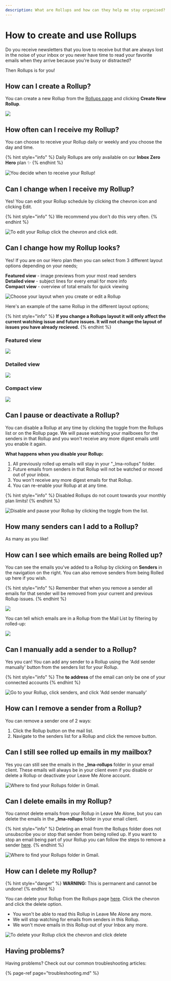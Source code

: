 ```yaml
---
description: What are Rollups and how can they help me stay organised?
---
```


# How to create and use Rollups

Do you receive newsletters that you love to receive but that are always lost in the noise of your inbox or you never have time to read your favorite emails when they arrive because you're busy or distracted?

Then Rollups is for you!

## How can I create a Rollup?

You can create a new Rollup from the [Rollups page](https://leavemealone.app/app/rollups) and clicking **Create New Rollup**.

![](../../.gitbook/assets/new.png)

## How often can I receive my Rollup?

You can choose to receive your Rollup daily or weekly and you choose the day and time.

{% hint style="info" %}
Daily Rollups are only available on our **Inbox Zero Hero** plan ✨
{% endhint %}

![You decide when to receive your Rollup!](../../.gitbook/assets/image%20%2828%29.png)

## Can I change when I receive my Rollup?

Yes! You can edit your Rollup schedule by clicking the chevron icon and clicking Edit.

{% hint style="info" %}
We recommend you don't do this very often.
{% endhint %}

![To edit your Rollup click the chevron and click edit.](../../.gitbook/assets/image%20%2818%29.png)

## Can I change how my Rollup looks?

Yes! If you are on our Hero plan then you can select from 3 different layout options depending on your needs;

**Featured view** - image previews from your most read senders  
**Detailed view** - subject lines for every email for more info  
**Compact view** - overview of total emails for quick viewing

![Choose your layout when you create or edit a Rollup](../../.gitbook/assets/layouts.png)

Here's an example of the same Rollup in the different layout options;

{% hint style="info" %}
**If you change a Rollups layout it will only affect the current watching issue and future issues. It will not change the layout of issues you have already recieved.**
{% endhint %}

### **Featured view**

![](../../.gitbook/assets/layout-featured%20%281%29.png)

### **Detailed view**

![](../../.gitbook/assets/layout-detailed%20%281%29.png)

### **Compact view**

![](../../.gitbook/assets/layout-compact.png)



## Can I pause or deactivate a Rollup?

You can disable a Rollup at any time by clicking the toggle from the Rollups list or on the Rollup page. We will pause watching your mailboxes for the senders in that Rollup and you won't receive any more digest emails until you enable it again.

**What happens when you disable your Rollup:**

1. All previously rolled up emails will stay in your "\_lma-rollups" folder.
2. Future emails from senders in that Rollup will not be watched or moved out of your inbox.
3. You won't receive any more digest emails for that Rollup.
4. You can re-enable your Rollup at at any time.

{% hint style="info" %}
Disabled Rollups do not count towards your monthly plan limits!
{% endhint %}

![Disable and pause your Rollup by clicking the toggle from the list.](../../.gitbook/assets/enabled.png)

## How many senders can I add to a Rollup?

As many as you like!

## How can I see which emails are being Rolled up?

You can see the emails you've added to a Rollup by clicking on **Senders** in the navigation on the right. You can also remove senders from being Rolled up here if you wish.

{% hint style="info" %}
Remember that when you remove a sender all emails for that sender will be removed from your current and previous Rollup issues.
{% endhint %}

![](../../.gitbook/assets/rollups-sender-list.png)

You can tell which emails are in a Rollup from the Mail List by filtering by rolled-up:

![](../../.gitbook/assets/image%20%2836%29.png)



## Can I manually add a sender to a Rollup?

Yes you can! You can add any sender to a Rollup using the 'Add sender manually' button from the senders list for your Rollup.

{% hint style="info" %}
The **to address** of the email can only be one of your connected accounts
{% endhint %}

![Go to your Rollup, click senders, and click &apos;Add sender manually&apos;](../../.gitbook/assets/image%20%2833%29.png)

## How can I remove a sender from a Rollup?

You can remove a sender one of 2 ways:

1. Click the Rollup button on the mail list.
2. Navigate to the senders list for a Rollup and click the remove button.

## Can I still see rolled up emails in my mailbox?

Yes you can still see the emails in the **\_lma-rollups** folder in your email client. These emails will always be in your client even if you disable or delete a Rollup or deactivate your Leave Me Alone account.

![Where to find your Rollups folder in Gmail.](../../.gitbook/assets/gmail-rollups.png)

## Can I delete emails in my Rollup?

You cannot delete emails from your Rollup in Leave Me Alone, but you can delete the emails in the **\_lma-rollups** folder in your email client.

{% hint style="info" %}
Deleting an email from the Rollups folder does not unsubscribe you or stop that sender from being rolled up. If you want to stop an email being part of your Rollup you can follow the steps to remove a sender [here](./#how-can-i-remove-a-sender-from-a-rollup).
{% endhint %}

![Where to find your Rollups folder in Gmail.](../../.gitbook/assets/gmail-rollups.png)

## How can I delete my Rollup?

{% hint style="danger" %}
**WARNING:** This is permanent and cannot be undone!
{% endhint %}

You can delete your Rollup from the Rollups page [here](https://leavemealone.app/app/rollups). Click the chevron and click the delete option.

* You won't be able to read this Rollup in Leave Me Alone any more.
* We will stop watching for emails from senders in this Rollup.
* We won't move emails in this Rollup out of your Inbox any more.

![To delete your Rollup click the chevron and click delete](../../.gitbook/assets/image%20%2814%29.png)



## Having problems?

Having problems? Check out our common troubleshooting articles:

{% page-ref page="troubleshooting.md" %}



